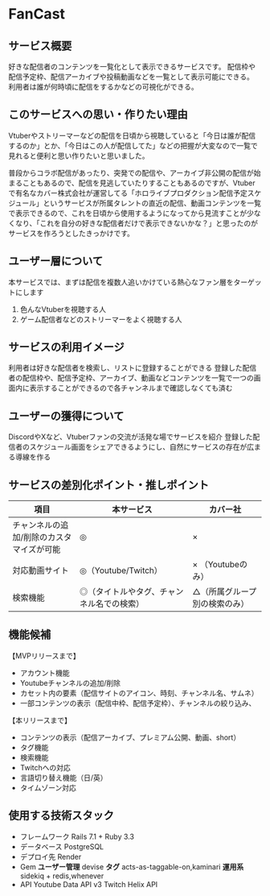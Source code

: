 # **FanCast**

## サービス概要
好きな配信者のコンテンツを一覧化として表示できるサービスです。
配信枠や配信予定枠、配信アーカイブや投稿動画などを一覧として表示可能にできる。
利用者は誰が何時頃に配信をするかなどの可視化ができる。

## このサービスへの思い・作りたい理由
Vtuberやストリーマーなどの配信を日頃から視聴していると「今日は誰が配信するのか」とか、「今日はこの人が配信してた」などの把握が大変なので一覧で見れると便利と思い作りたいと思いました。

普段からコラボ配信があったり、突発での配信や、アーカイブ非公開の配信が始まることもあるので、配信を見逃していたりすることもあるのですが、Vtuberで有名なカバー株式会社が運営してる「ホロライブプロダクション配信予定スケジュール」というサービスが所属タレントの直近の配信、動画コンテンツを一覧で表示できるので、これを日頃から使用するようになってから見流すことが少なくなり、「これを自分の好きな配信者だけで表示できないかな？」と思ったのがサービスを作ろうとしたきっかけです。

## ユーザー層について
本サービスでは、まずは配信を複数人追いかけている熱心なファン層をターゲットにします
1. 色んなVtuberを視聴する人
2. ゲーム配信者などのストリーマーをよく視聴する人

## サービスの利用イメージ
利用者は好きな配信者を検索し、リストに登録することができる
登録した配信者の配信枠や、配信予定枠、アーカイブ、動画などコンテンツを一覧で一つの画面内に表示することができるので各チャンネルまで確認しなくても済む

## ユーザーの獲得について
DiscordやXなど、Vtuberファンの交流が活発な場でサービスを紹介
登録した配信者のスケジュール画面をシェアできるようにし、自然にサービスの存在が広まる導線を作る

## サービスの差別化ポイント・推しポイント
| 項目  | 本サービス            | カバー社 | 
| --- | ---------------- | ---- | 
| チャンネルの追加/削除のカスタマイズが可能 | ◎        | ×    |
| 対応動画サイト | ◎（Youtube/Twitch）       | × （Youtubeのみ）    |
| 検索機能 | ◎（タイトルやタグ、チャンネル名での検索）| △（所属グループ別の検索のみ）    |

## 機能候補
【MVPリリースまで】
- アカウント機能
- Youtubeチャンネルの追加/削除
- カセット内の要素（配信サイトのアイコン、時刻、チャンネル名、サムネ）
- 一部コンテンツの表示（配信中枠、配信予定枠）、チャンネルの絞り込み、

【本リリースまで】
- コンテンツの表示（配信アーカイブ、プレミアム公開、動画、short）
- タグ機能
- 検索機能
- Twitchへの対応
- 言語切り替え機能（日/英）
- タイムゾーン対応

## 使用する技術スタック
- フレームワーク
Rails 7.1 + Ruby 3.3
- データベース
PostgreSQL
- デプロイ先
Render
- Gem
**ユーザー管理** devise
**タグ** acts-as-taggable-on,kaminari
**運用系** sidekiq + redis,whenever
- API
Youtube Data API v3
Twitch Helix API
